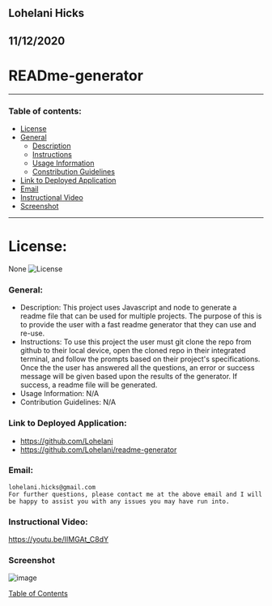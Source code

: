 ## Lohelani Hicks

## 11/12/2020

# READme-generator

---

### Table of contents:
- [License](#license)
- [General](#general)
    - [Description](#description)
    - [Instructions](#instructions)
    - [Usage Information](#usage-information)
    - [Constribution Guidelines](#contribution-guidelines)
- [Link to Deployed Application](#link-to-deployed-application)
- [Email](#email)
- [Instructional Video](#instructional-video)
- [Screenshot](#screenshot)


---

# License:

   None
   ![License](https://img.shields.io/badge/license-None-yellow.svg)

### General:

   * Description: This project uses Javascript and node to generate a readme file that can be used for multiple projects. The purpose of this is to provide the user with a fast readme generator that they can use and re-use.
   * Instructions: To use this project the user must git clone the repo from github to their local device, open the cloned repo in their integrated terminal, and follow the prompts based on their project's specifications. Once the the user has answered all the questions, an error or success message will be given based upon the results of the generator. If success, a readme file will be generated.
   * Usage Information: N/A
   * Contribution Guidelines: N/A
            
### Link to Deployed Application:

- https://github.com/Lohelani
- https://github.com/Lohelani/readme-generator

### Email:

    lohelani.hicks@gmail.com
    For further questions, please contact me at the above email and I will be happy to assist you with any issues you may have run into.

### Instructional Video:

https://youtu.be/IIMGAt_C8dY
        
### Screenshot
    
![image](https://user-images.githubusercontent.com/70550481/98981527-0df56580-24ec-11eb-84d9-ae31810a48ac.png)
    
[Table of Contents](#table-of-contents)